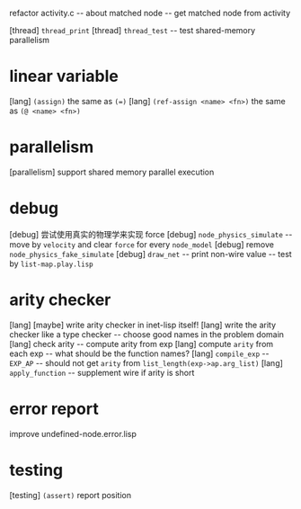 refactor activity.c -- about matched node -- get matched node from activity

[thread] `thread_print`
[thread] `thread_test` -- test shared-memory parallelism

# linear variable

[lang] `(assign)` the same as `(=)`
[lang] `(ref-assign <name> <fn>)` the same as `(@ <name> <fn>)`

# parallelism

[parallelism] support shared memory parallel execution

# debug

[debug] 尝试使用真实的物理学来实现 force
[debug] `node_physics_simulate` -- move by `velocity` and clear `force` for every `node_model`
[debug] remove `node_physics_fake_simulate`
[debug] `draw_net` -- print non-wire value -- test by `list-map.play.lisp`

# arity checker

[lang] [maybe] write arity checker in inet-lisp itself!
[lang] write the arity checker like a type checker -- choose good names in the problem domain
[lang] check arity -- compute arity from exp
[lang] compute `arity` from each exp -- what should be the function names?
[lang] `compile_exp` -- `EXP_AP` -- should not get `arity` from `list_length(exp->ap.arg_list)`
[lang] `apply_function` -- supplement wire if arity is short

# error report

improve undefined-node.error.lisp

# testing

[testing] `(assert)` report position
